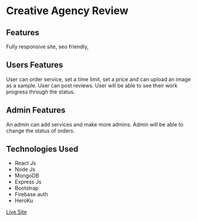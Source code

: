 
<h1>Creative Agency Review</h1>

<h2>Features</h2>

<p>Fully responsive site, seo friendly,</p>

<h2>Users Features</h2>
<p>User can order service, set a time limit, set a price and can upload an image as a sample.
User can post reviews.
User will be able to see their work progress through the status.</p>


<h2>Admin Features</h2>
<p>An admin can add services and make more admins.
Admin will be able to change the status of orders.</p>

<h2>Technologies Used</h2>

<ul>
    <li>React Js</li>
    <li>Node Js</li>
    <li>MongoDB</li>
    <li>Express Js</li>
    <li>Bootstrap</li>
    <li>Firebase auth</li>
    <li>HeroKu</li>
</ul>

<a href="https://creative-agency-24bfa.web.app/">Live Site</a>
